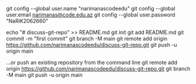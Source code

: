 git config --global user.name "narimanascodeedu"
git config --global user.email narimanas@code.edu.az
git config --global user.password "NaRiK2062660"



echo "# discuss-git-repo" >> README.md
git init
git add README.md
git commit -m "first commit"
git branch -M main
git remote add origin https://github.com/narimanascodeedu/discuss-git-repo.git
git push -u origin main


…or push an existing repository from the command line
git remote add origin https://github.com/narimanascodeedu/discuss-git-repo.git
git branch -M main
git push -u origin main

